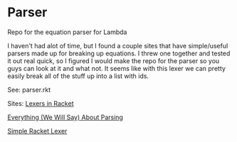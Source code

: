 # Parser
Repo for the equation parser for Lambda

I haven't had alot of time, but I found a couple sites that have simple/useful parsers made up for breaking up equations. I threw one together and tested it out real quick, so I figured I would make the repo for the parser so you guys can look at it and what not. It seems like with this lexer we can pretty easily break all of the stuff up into a list with ids.

See: parser.rkt

Sites:
[Lexers in Racket][1]

[Everything (We Will Say) About Parsing][2]

[Simple Racket Lexer][3]


[1]: http://matt.might.net/articles/lexers-in-racket/
[2]: https://cs.brown.edu/courses/cs173/2012/book/Everything__We_Will_Say__About_Parsing.html
[3]: https://gist.github.com/danking/1068185
